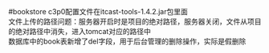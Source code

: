 #bookstore
c3p0配置文件在itcast-tools-1.4.2.jar包里面<br>
文件上传的路径问题：服务器开启时是项目的绝对路径，服务器关闭，文件从项目的绝对路径中消失，进入tomcat对应的路径中<br>数据库中的book表新增了del字段，用于后台管理的删除操作，实际是假删除
